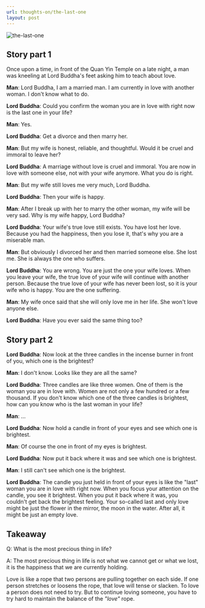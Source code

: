 ```yaml
---
url: thoughts-on/the-last-one
layout: post
---
```


![the-last-one][the-last-one]

## Story part 1

Once upon a time, in front of the Quan Yin Temple on a late night, a man was kneeling at Lord Buddha's feet asking him to teach about love.

**Man**: Lord Buddha, I am a married man. I am currently in love with another woman. I don't know what to do.

**Lord Buddha**: Could you confirm the woman you are in love with right now is the last one in your life?

**Man**: Yes.

**Lord Buddha**: Get a divorce and then marry her.

**Man**: But my wife is honest, reliable, and thoughtful. Would it be cruel and immoral to leave her?

**Lord Buddha**: A marriage without love is cruel and immoral. You are now in love with someone else, not with your wife anymore. What you do is right.

**Man**: But my wife still loves me very much, Lord Buddha.

**Lord Buddha**: Then your wife is happy.

**Man**: After I break up with her to marry the other woman, my wife will be very sad. Why is my wife happy, Lord Buddha?

**Lord Buddha**: Your wife's true love still exists. You have lost her love. Because you had the happiness, then you lose it, that's why you are a miserable man.

**Man**: But obviously I divorced her and then married someone else. She lost me. She is always the one who suffers.

**Lord Buddha**: You are wrong. You are just the one your wife loves. When you leave your wife, the true love of your wife will continue with another person. Because the true love of your wife has never been lost, so it is your wife who is happy. You are the one suffering.

**Man**: My wife once said that she will only love me in her life. She won't love anyone else.

**Lord Buddha**: Have you ever said the same thing too?

## Story part 2

**Lord Buddha**: Now look at the three candles in the incense burner in front of you, which one is the brightest?

**Man**: I don't know. Looks like they are all the same?

**Lord Buddha**: Three candles are like three women. One of them is the woman you are in love with. Women are not only a few hundred or a few thousand. If you don't know which one of the three candles is brightest, how can you know who is the last woman in your life?

**Man**: ...

**Lord Buddha**: Now hold a candle in front of your eyes and see which one is brightest.

**Man**: Of course the one in front of my eyes is brightest.

**Lord Buddha**: Now put it back where it was and see which one is brightest.

**Man**: I still can't see which one is the brightest.

**Lord Buddha**: The candle you just held in front of your eyes is like the "last" woman you are in love with right now. When you focus your attention on the candle, you see it brightest. When you put it back where it was, you couldn't get back the brightest feeling. Your so-called last and only love might be just the flower in the mirror, the moon in the water. After all, it might be just an empty love.

## Takeaway

Q: What is the most precious thing in life?

A: The most precious thing in life is not what we cannot get or what we lost, it is the happiness that we are currently holding.

Love is like a rope that two persons are pulling together on each side. If one person stretches or loosens the rope, that love will tense or slacken. To love a person does not need to try. But to continue loving someone, you have to try hard to maintain the balance of the _"love"_ rope.

<!-- MARKDOWN LINKS & IMAGES -->

[the-last-one]: /assets/images/thoughts-on/the-last-one/the-last-one.jpg
